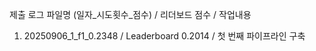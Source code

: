 제출 로그
파일명 (일자_시도횟수_점수) / 리더보드 점수        / 작업내용
1. 20250906_1_f1_0.2348 / Leaderboard 0.2014 / 첫 번째 파이프라인 구축
